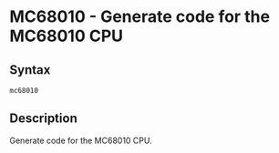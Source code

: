 # MC68010 - Generate code for the MC68010 CPU

## Syntax
```assembly
mc68010
```

## Description
Generate code for the MC68010 CPU.